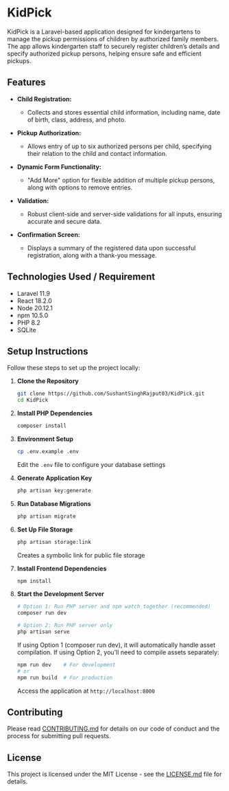 # KidPick

KidPick is a Laravel-based application designed for kindergartens to manage the pickup permissions of children by authorized family members. The app allows kindergarten staff to securely register children’s details and specify authorized pickup persons, helping ensure safe and efficient pickups.

## Features

- **Child Registration:**
  - Collects and stores essential child information, including name, date of birth, class, address, and photo.

- **Pickup Authorization:**
  - Allows entry of up to six authorized persons per child, specifying their relation to the child and contact information.

- **Dynamic Form Functionality:**
  - "Add More" option for flexible addition of multiple pickup persons, along with options to remove entries.

- **Validation:**
  - Robust client-side and server-side validations for all inputs, ensuring accurate and secure data.

- **Confirmation Screen:**
  - Displays a summary of the registered data upon successful registration, along with a thank-you message.


## Technologies Used / Requirement

- Laravel 11.9
- React 18.2.0
- Node 20.12.1
- npm 10.5.0
- PHP 8.2
- SQLite

## Setup Instructions

Follow these steps to set up the project locally:

1. **Clone the Repository**
   ```bash
   git clone https://github.com/SushantSinghRajput03/KidPick.git
   cd KidPick
   ```

2. **Install PHP Dependencies**
   ```bash
   composer install
   ```

3. **Environment Setup**
   ```bash
   cp .env.example .env
   ```
   Edit the `.env` file to configure your database settings

4. **Generate Application Key**
   ```bash
   php artisan key:generate
   ```

5. **Run Database Migrations**
   ```bash
   php artisan migrate
   ```

6. **Set Up File Storage**
   ```bash
   php artisan storage:link
   ```
   Creates a symbolic link for public file storage

7. **Install Frontend Dependencies**
   ```bash
   npm install
   ```

8. **Start the Development Server**
   ```bash
   # Option 1: Run PHP server and npm watch together (recommended)
   composer run dev
   
   # Option 2: Run PHP server only
   php artisan serve
   ```
   If using Option 1 (composer run dev), it will automatically handle asset compilation.
   If using Option 2, you'll need to compile assets separately:
   ```bash
   npm run dev    # For development
   # or
   npm run build  # For production
   ```
   Access the application at `http://localhost:8000`

## Contributing

Please read [CONTRIBUTING.md](CONTRIBUTING.md) for details on our code of conduct and the process for submitting pull requests.

## License

This project is licensed under the MIT License - see the [LICENSE.md](LICENSE.md) file for details.